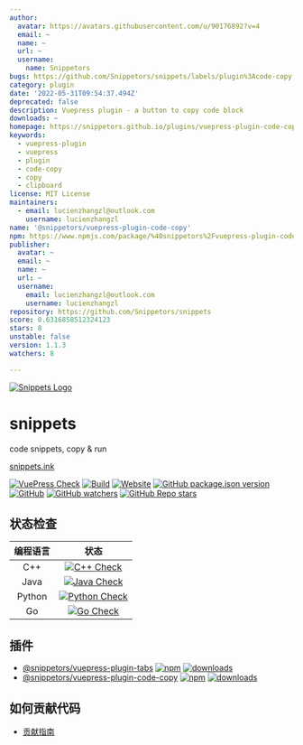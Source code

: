 ```yaml
---
author:
  avatar: https://avatars.githubusercontent.com/u/90176892?v=4
  email: ~
  name: ~
  url: ~
  username:
    name: Snippetors
bugs: https://github.com/Snippetors/snippets/labels/plugin%3Acode-copy
category: plugin
date: '2022-05-31T09:54:37.494Z'
deprecated: false
description: Vuepress plugin - a button to copy code block
downloads: ~
homepage: https://snippetors.github.io/plugins/vuepress-plugin-code-copy
keywords:
  - vuepress-plugin
  - vuepress
  - plugin
  - code-copy
  - copy
  - clipboard
license: MIT License
maintainers:
  - email: lucienzhangzl@outlook.com
    username: lucienzhangzl
name: '@snippetors/vuepress-plugin-code-copy'
npm: https://www.npmjs.com/package/%40snippetors%2Fvuepress-plugin-code-copy
publisher:
  avatar: ~
  email: ~
  name: ~
  url: ~
  username:
    email: lucienzhangzl@outlook.com
    username: lucienzhangzl
repository: https://github.com/Snippetors/snippets
score: 0.6316858512324123
stars: 8
unstable: false
version: 1.1.3
watchers: 8

---
```


[![Snippets Logo](docs/.vuepress/public/images/hero.svg)](http://snippets.ink/)

# snippets

code snippets, copy &amp; run

[snippets.ink](http://snippets.ink)

[![VuePress Check](https://github.com/Snippetors/snippets/actions/workflows/vuepress_check.yml/badge.svg?branch=v0.1.6)](https://github.com/Snippetors/snippets/blob/main/.github/workflows/vuepress_check.yml)
[![Build](https://github.com/Snippetors/snippets/actions/workflows/build.yml/badge.svg)](https://github.com/Snippetors/snippets/blob/main/.github/workflows/build.yml)
[![Website](https://img.shields.io/website?up_message=online&url=http%3A%2F%2Fsnippets.ink)](http://snippets.ink)
[![GitHub package.json version](https://img.shields.io/github/package-json/v/Snippetors/snippets?color=blue)](https://github.com/Snippetors/snippets)
[![GitHub](https://img.shields.io/github/license/Snippetors/snippets)](https://github.com/Snippetors/snippets/blob/main/LICENSE)
[![GitHub watchers](https://img.shields.io/github/watchers/Snippetors/snippets?style=social)](https://github.com/Snippetors/snippets)
[![GitHub Repo stars](https://img.shields.io/github/stars/Snippetors/snippets?style=social)](https://github.com/Snippetors/snippets)

## 状态检查

| 编程语言 |                                                                                                  状态                                                                                                   |
| :------: | :-----------------------------------------------------------------------------------------------------------------------------------------------------------------------------------------------------: |
|   C++    |     [![C++ Check](https://github.com/Snippetors/snippets/actions/workflows/cpp_test.yml/badge.svg?branch=v0.1.6)](https://github.com/Snippetors/snippets/blob/main/.github/workflows/cpp_test.yml)      |
|   Java   |    [![Java Check](https://github.com/Snippetors/snippets/actions/workflows/java_test.yml/badge.svg?branch=v0.1.6)](https://github.com/Snippetors/snippets/blob/main/.github/workflows/java_test.yml)    |
|  Python  | [![Python Check](https://github.com/Snippetors/snippets/actions/workflows/python_test.yml/badge.svg?branch=v0.1.6)](https://github.com/Snippetors/snippets/blob/main/.github/workflows/python_test.yml) |
|    Go    |       [![Go Check](https://github.com/Snippetors/snippets/actions/workflows/go_test.yml/badge.svg?branch=v0.1.6)](https://github.com/Snippetors/snippets/blob/main/.github/workflows/go_test.yml)       |

## 插件

- [@snippetors/vuepress-plugin-tabs](https://github.com/Snippetors/snippets/blob/main/packages/@snippetors/vuepress-plugin-tabs)
[![npm](https://badgen.net/npm/v/@snippetors/vuepress-plugin-tabs)](https://www.npmjs.com/package/@snippetors/vuepress-plugin-tabs)
[![downloads](https://badgen.net/npm/dt/@snippetors/vuepress-plugin-tabs)](https://www.npmjs.com/package/@snippetors/vuepress-plugin-tabs)
- [@snippetors/vuepress-plugin-code-copy](https://github.com/Snippetors/snippets/blob/main/packages/@snippetors/vuepress-plugin-code-copy)
[![npm](https://badgen.net/npm/v/@snippetors/vuepress-plugin-code-copy)](https://www.npmjs.com/package/@snippetors/vuepress-plugin-code-copy)
[![downloads](https://badgen.net/npm/dt/@snippetors/vuepress-plugin-code-copy)](https://www.npmjs.com/package/@snippetors/vuepress-plugin-code-copy)

## 如何贡献代码

- [贡献指南](https://github.com/Snippetors/snippets/blob/main/docs/contributing.md)
